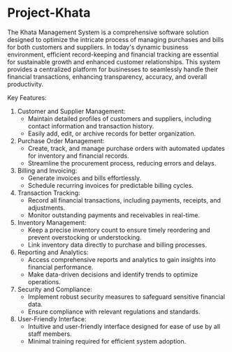 # Project-Khata
The Khata Management System is a comprehensive software solution designed to optimize the intricate process of managing purchases and bills for both customers and suppliers. In today's dynamic business environment, efficient record-keeping and financial tracking are essential for sustainable growth and enhanced customer relationships. This system provides a centralized platform for businesses to seamlessly handle their financial transactions, enhancing transparency, accuracy, and overall productivity.

Key Features:
1. Customer and Supplier Management:
   - Maintain detailed profiles of customers and suppliers, including    contact information and transaction history.
   - Easily add, edit, or archive records for better organization.
2. Purchase Order Management:
   - Create, track, and manage purchase orders with automated updates for inventory and financial records.
   - Streamline the procurement process, reducing errors and delays.
3. Billing and Invoicing:
   - Generate invoices and bills effortlessly.
   - Schedule recurring invoices for predictable billing cycles.
4. Transaction Tracking:
   - Record all financial transactions, including payments, receipts, and adjustments.
   - Monitor outstanding payments and receivables in real-time.
5. Inventory Management:
   - Keep a precise inventory count to ensure timely reordering and prevent overstocking or understocking.
   - Link inventory data directly to purchase and billing processes.
6. Reporting and Analytics:
   - Access comprehensive reports and analytics to gain insights into financial performance.
   - Make data-driven decisions and identify trends to optimize operations.
7. Security and Compliance:
   - Implement robust security measures to safeguard sensitive financial data.
   - Ensure compliance with relevant regulations and standards.
8. User-Friendly Interface:
   - Intuitive and user-friendly interface designed for ease of use by all staff members.
   - Minimal training required for efficient system adoption.

